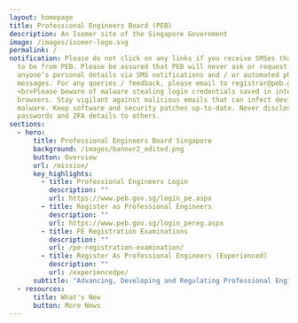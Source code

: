 ```yaml
---
layout: homepage
title: Professional Engineers Board (PEB)
description: An Isomer site of the Singapore Government
image: /images/isomer-logo.svg
permalink: /
notification: Please do not click on any links if you receive SMSes that appear
  to be from PEB. Please be assured that PEB will never ask or request for
  anyone’s personal details via SMS notifications and / or automated phone
  messages. For any queries / feedback, please email to registrar@peb.gov.sg.
  <br>Please beware of malware stealing login credentials saved in internet
  browsers. Stay vigilant against malicious emails that can infect devices with
  malware. Keep software and security patches up-to-date. Never disclose your
  passwords and 2FA details to others.
sections:
  - hero:
      title: Professional Engineers Board Singapore
      background: /images/banner2_edited.png
      button: Overview
      url: /mission/
      key_highlights:
        - title: Professional Engineers Login
          description: ""
          url: https://www.peb.gov.sg/login_pe.aspx
        - title: Register as Professional Engineers
          description: ""
          url: https://www.peb.gov.sg/login_pereg.aspx
        - title: PE Registration Examinations
          description: ""
          url: /pe-registration-examination/
        - title: Register As Professional Engineers (Experienced)
          description: ""
          url: /experiencedpe/
      subtitle: "Advancing, Developing and Regulating Professional Engineering "
  - resources:
      title: What's New
      button: More News
---
```

